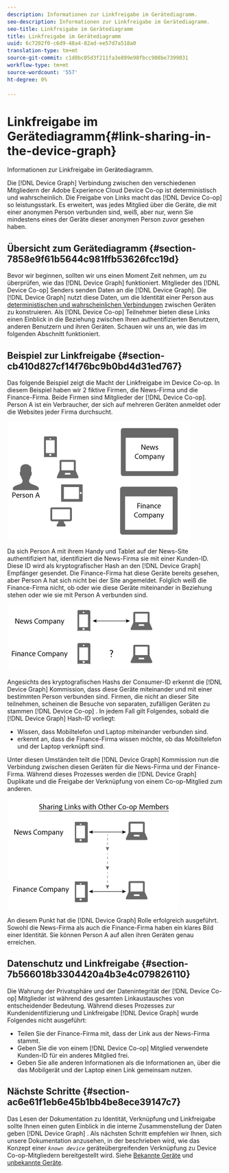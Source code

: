 ```yaml
---
description: Informationen zur Linkfreigabe im Gerätediagramm.
seo-description: Informationen zur Linkfreigabe im Gerätediagramm.
seo-title: Linkfreigabe im Gerätediagramm
title: Linkfreigabe im Gerätediagramm
uuid: 6c7202f0-c6d9-48a4-82ad-ee57d7a518a0
translation-type: tm+mt
source-git-commit: c1d0bc05d3f211fa3e899e98fbcc908be7399031
workflow-type: tm+mt
source-wordcount: '557'
ht-degree: 0%

---
```



# Linkfreigabe im Gerätediagramm{#link-sharing-in-the-device-graph}

Informationen zur Linkfreigabe im Gerätediagramm.

Die [!DNL Device Graph] Verbindung zwischen den verschiedenen Mitgliedern der Adobe Experience Cloud Device Co-op ist deterministisch und wahrscheinlich. Die Freigabe von Links macht das [!DNL Device Co-op] so leistungsstark. Es erweitert, was jedes Mitglied über die Geräte, die mit einer anonymen Person verbunden sind, weiß, aber nur, wenn Sie mindestens eines der Geräte dieser anonymen Person zuvor gesehen haben.

## Übersicht zum Gerätediagramm {#section-7858e9f61b5644c981ffb53626fcc19d}

Bevor wir beginnen, sollten wir uns einen Moment Zeit nehmen, um zu überprüfen, wie das [!DNL Device Graph] funktioniert. Mitglieder des [!DNL Device Co-op] Senders senden Daten an die [!DNL Device Graph]. Die [!DNL Device Graph] nutzt diese Daten, um die Identität einer Person aus [deterministischen und wahrscheinlichen Verbindungen](../processes/links.md#concept-58bb7ab25f904f5f98d645e35205c931) zwischen Geräten zu konstruieren. Als [!DNL Device Co-op] Teilnehmer bieten diese Links einen Einblick in die Beziehung zwischen Ihren authentifizierten Benutzern, anderen Benutzern und ihren Geräten. Schauen wir uns an, wie das im folgenden Abschnitt funktioniert.

## Beispiel zur Linkfreigabe {#section-cb410d827cf14f76bc9b0bd4d31ed767}

Das folgende Beispiel zeigt die Macht der Linkfreigabe im Device Co-op. In diesem Beispiel haben wir 2 fiktive Firmen, die News-Firma und die Finance-Firma. Beide Firmen sind Mitglieder der [!DNL Device Co-op]. Person A ist ein Verbraucher, der sich auf mehreren Geräten anmeldet oder die Websites jeder Firma durchsucht.

![](assets/share1.png)

Da sich Person A mit ihrem Handy und Tablet auf der News-Site authentifiziert hat, identifiziert die News-Firma sie mit einer Kunden-ID. Diese ID wird als kryptografischer Hash an den [!DNL Device Graph] Empfänger gesendet. Die Finance-Firma hat diese Geräte bereits gesehen, aber Person A hat sich nicht bei der Site angemeldet. Folglich weiß die Finance-Firma nicht, ob oder wie diese Geräte miteinander in Beziehung stehen oder wie sie mit Person A verbunden sind.

![](assets/share2.png)

Angesichts des kryptografischen Hashs der Consumer-ID erkennt die [!DNL Device Graph] Kommission, dass diese Geräte miteinander und mit einer bestimmten Person verbunden sind. Firmen, die nicht an dieser Site teilnehmen, scheinen die Besuche von separaten, zufälligen Geräten zu stammen [!DNL Device Co-op] . In jedem Fall gilt Folgendes, sobald die [!DNL Device Graph] Hash-ID vorliegt:

* Wissen, dass Mobiltelefon und Laptop miteinander verbunden sind.
* erkennt an, dass die Finance-Firma wissen möchte, ob das Mobiltelefon und der Laptop verknüpft sind.

Unter diesen Umständen teilt die [!DNL Device Graph] Kommission nun die Verbindung zwischen diesen Geräten für die News-Firma und der Finance-Firma. Während dieses Prozesses werden die [!DNL Device Graph] Duplikate und die Freigabe der Verknüpfung von einem Co-op-Mitglied zum anderen.

![](assets/share3.png)

An diesem Punkt hat die [!DNL Device Graph] Rolle erfolgreich ausgeführt. Sowohl die News-Firma als auch die Finance-Firma haben ein klares Bild einer Identität. Sie können Person A auf allen ihren Geräten genau erreichen.

## Datenschutz und Linkfreigabe {#section-7b566018b3304420a4b3e4c079826110}

Die Wahrung der Privatsphäre und der Datenintegrität der [!DNL Device Co-op] Mitglieder ist während des gesamten Linkaustausches von entscheidender Bedeutung. Während dieses Prozesses zur Kundenidentifizierung und Linkfreigabe [!DNL Device Graph] wurde Folgendes nicht ausgeführt:

* Teilen Sie der Finance-Firma mit, dass der Link aus der News-Firma stammt.
* Geben Sie die von einem [!DNL Device Co-op] Mitglied verwendete Kunden-ID für ein anderes Mitglied frei.
* Geben Sie alle anderen Informationen als die Informationen an, über die das Mobilgerät und der Laptop einen Link gemeinsam nutzen.

## Nächste Schritte {#section-ac6e61f1eb6e45b1bb4be8ece39147c7}

Das Lesen der Dokumentation zu Identität, Verknüpfung und Linkfreigabe sollte Ihnen einen guten Einblick in die interne Zusammenstellung der Daten geben [!DNL Device Graph] . Als nächsten Schritt empfehlen wir Ihnen, sich unsere Dokumentation anzusehen, in der beschrieben wird, wie das Konzept einer *`known device`* geräteübergreifenden Verknüpfung zu Device Co-op-Mitgliedern bereitgestellt wird. Siehe [Bekannte Geräte](../processes/known-device.md#concept-8e87c276819a48bfac5cef10b45216d1) und [unbekannte Geräte](../processes/unknown-device.md#concept-95090d341cdc4c22ba4319d79d8f6e40).

